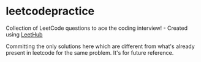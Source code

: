 # leetcodepractice
Collection of LeetCode questions to ace the coding interview! - Created using [LeetHub](https://github.com/QasimWani/LeetHub)


Committing the only solutions here which are different from what's already present in leetcode for the same problem. It's for future reference.
